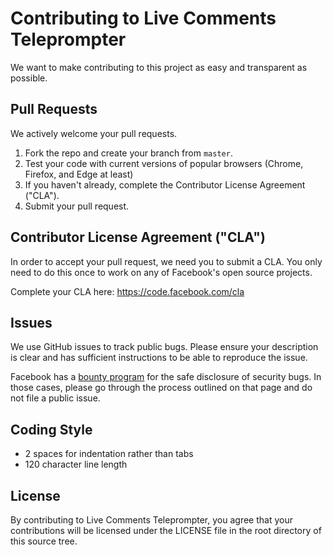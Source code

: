 # Contributing to Live Comments Teleprompter
We want to make contributing to this project as easy and transparent as
possible.

## Pull Requests
We actively welcome your pull requests.

1. Fork the repo and create your branch from `master`.
2. Test your code with current versions of popular browsers (Chrome, Firefox, and Edge at least)
3. If you haven't already, complete the Contributor License Agreement ("CLA").
4. Submit your pull request.

## Contributor License Agreement ("CLA")
In order to accept your pull request, we need you to submit a CLA. You only need
to do this once to work on any of Facebook's open source projects.

Complete your CLA here: <https://code.facebook.com/cla>

## Issues
We use GitHub issues to track public bugs. Please ensure your description is
clear and has sufficient instructions to be able to reproduce the issue.

Facebook has a [bounty program](https://www.facebook.com/whitehat/) for the safe
disclosure of security bugs. In those cases, please go through the process
outlined on that page and do not file a public issue.

## Coding Style  
* 2 spaces for indentation rather than tabs
* 120 character line length

## License
By contributing to Live Comments Teleprompter, you agree that your contributions will be licensed
under the LICENSE file in the root directory of this source tree.
